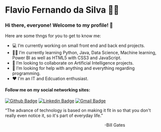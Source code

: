 # Flavio Fernando da Silva :man_technologist:

### Hi there, everyone! Welcome to my profile! 👋

Here are some thngs for you to get to know me:

- 💻 I’m currently working on small front end and back end projects.
- :man_student: I’m currently learning Python, Java, Data Science, Machine learning, Power BI as well as HTML5 with CSS3 and JavaScript.
- 👯 I’m looking to collaborate on Artificial Intelligence projects.
- 🤔 I’m looking for help with anything and everything regarding programming.
- ❤️ I'm an IT and Edcuation enthusiast.

#### Follow me on my social networking sites:
[![Github Badge](https://img.shields.io/badge/-Github-000?style=flat-square&logo=Github&logoColor=white&link=https://github.com/lucasgdb)](https://github.com/tchfer)
[![Linkedin Badge](https://img.shields.io/badge/-LinkedIn-blue?style=flat-square&logo=Linkedin&logoColor=white&link=https://www.linkedin.com/in/rebeccamanzi/)](https://www.linkedin.com/in/flavio-fernando-da-silva-8030b3ba/)
[![Gmail Badge](https://img.shields.io/badge/-Gmail-c14438?style=flat-square&logo=Gmail&logoColor=white&link=mailto:rebeccamanzi@gmail.com)](mailto:tchfernando@gmail.com)

<div align="center">
<p align="left">
    “The advance of technology is based on making it fit in so that you don't really even notice it, so it's part of everyday life.”
</p>
<p align="right">-Bill Gates&thinsp;&thinsp;&thinsp;&thinsp;&thinsp;&thinsp;&thinsp;&thinsp;&thinsp;&thinsp;&thinsp;&thinsp;&thinsp;&thinsp;&thinsp;&thinsp;&thinsp;&thinsp;&thinsp;&thinsp;&thinsp;&thinsp;&thinsp;&thinsp;&thinsp;&thinsp;&thinsp;&thinsp;&thinsp;&thinsp;&thinsp;&thinsp;&thinsp;&thinsp;&thinsp;&thinsp;&thinsp;&thinsp;&thinsp;&thinsp;&thinsp;&thinsp;&thinsp;</p>
</div>
